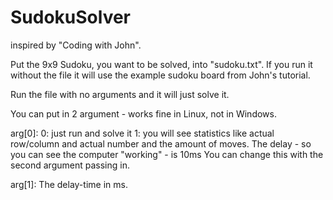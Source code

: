 # SudokuSolver
inspired by "Coding with John".

Put the 9x9 Sudoku, you want to be solved, into "sudoku.txt".
If you run it without the file it will use the example sudoku board from John's tutorial.

Run the file with no arguments and it will just solve it.

You can put in 2 argument - works fine in Linux, not in Windows.

arg[0]:
0: just run and solve it
1: you will see statistics like actual row/column and actual number and the amount of moves. 
The delay - so you can see the computer "working" - is 10ms
You can change this with the second argument passing in.

arg[1]:
The delay-time in ms.
